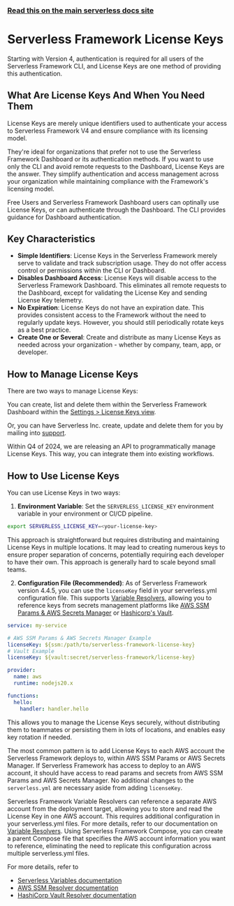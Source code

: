 <!--
title: Serverless Framework - License Keys
description: 'Learn how to manage License Keys in Serverless Framework, including usage, secure storage, and how to integrate them into your services for authentication and compliance'
short_title: License Keys
keywords:
  [
    'Serverless Framework',
    'License Keys',
    'license management',
  ]
-->

<!-- DOCS-SITE-LINK:START automatically generated -->

### [Read this on the main serverless docs site](https://www.serverless.com/framework/docs/guides/license-keys/)

<!-- DOCS-SITE-LINK:END -->

# Serverless Framework License Keys

Starting with Version 4, authentication is required for all users of the Serverless Framework CLI, and License Keys are one method of providing this authentication.

## What Are License Keys And When You Need Them

License Keys are merely unique identifiers used to authenticate your access to Serverless Framework V4 and ensure compliance with its licensing model.

They're ideal for organizations that prefer not to use the Serverless Framework Dashboard or its authentication methods. If you want to use only the CLI and avoid remote requests to the Dashboard, License Keys are the answer. They simplify authentication and access management across your organization while maintaining compliance with the Framework's licensing model.

Free Users and Serverless Framework Dashboard users can optinally use License Keys, or can authenticate through the Dashboard. The CLI provides guidance for Dashboard authentication.

## Key Characteristics

- **Simple Identifiers**: License Keys in the Serverless Framework merely serve to validate and track subscription usage. They do not offer access control or permissions within the CLI or Dashboard.
- **Disables Dashboard Access**: License Keys will disable access to the Serverless Framework Dashboard. This eliminates all remote requests to the Dashboard, except for validating the License Key and sending License Key telemetry.
- **No Expiration**: License Keys do not have an expiration date. This provides consistent access to the Framework without the need to regularly update keys. However, you should still periodically rotate keys as a best practice.
- **Create One or Several**: Create and distribute as many License Keys as needed across your organization - whether by company, team, app, or developer.

## How to Manage License Keys

There are two ways to manage License Keys:

You can create, list and delete them within the Serverless Framework Dashboard within the [Settings > License Keys view](https://app.serverless.com/settings/licenseKeys).

Or, you can have Serverless Inc. create, update and delete them for you by mailing into [support](mailto:support@serverless.com).

Within Q4 of 2024, we are releasing an API to programmatically manage License Keys. This way, you can integrate them into existing workflows.

## How to Use License Keys

You can use License Keys in two ways:

1. **Environment Variable**: Set the `SERVERLESS_LICENSE_KEY` environment variable in your environment or CI/CD pipeline.

```bash
export SERVERLESS_LICENSE_KEY=<your-license-key>
```

This approach is straightforward but requires distributing and maintaining License Keys in multiple locations. It may lead to creating numerous keys to ensure proper separation of concerns, potentially requiring each developer to have their own. This approach is generally hard to scale beyond small teams.

2. **Configuration File (Recommended)**: As of Serverless Framework version 4.4.5, you can use the `licenseKey` field in your serverless.yml configuration file. This supports [Variable Resolvers](./variables), allowing you to reference keys from secrets management platforms like [AWS SSM Params & AWS Secrets Manager](./variables/aws/ssm) or [Hashicorp's Vault](./variables/hashicorp/vault).

```yaml
service: my-service

# AWS SSM Params & AWS Secrets Manager Example
licenseKey: ${ssm:/path/to/serverless-framework-license-key}
# Vault Example
licenseKey: ${vault:secret/serverless-framework/license-key}

provider:
  name: aws
  runtime: nodejs20.x

functions:
  hello:
    handler: handler.hello
```

This allows you to manage the License Keys securely, without distributing them to teammates or persisting them in lots of locations, and enables easy key rotation if needed.

The most common pattern is to add License Keys to each AWS account the Serverless Framework deploys to, within AWS SSM Params or AWS Secrets Manager. If Serverless Framework has access to deploy to an AWS account, it should have access to read params and secrets from AWS SSM Params and AWS Secrets Manager. No additional changes to the `serverless.yml` are necessary aside from adding `licenseKey`.

Serverless Framework Variable Resolvers can reference a separate AWS account from the deployment target, allowing you to store and read the License Key in one AWS account. This requires additional configuration in your serverless.yml files. For more details, refer to our documentation on [Variable Resolvers](https://www.serverless.com/framework/docs/guides/variables/aws). Using Serverless Framework Compose, you can create a parent Compose file that specifies the AWS account information you want to reference, eliminating the need to replicate this configuration across multiple serverless.yml files.

For more details, refer to

- [Serverless Variables documentation](./variables)
- [AWS SSM Resolver documentation](./variables/aws/ssm)
- [HashiCorp Vault Resolver documentation](./variables/hashicorp/vault)
